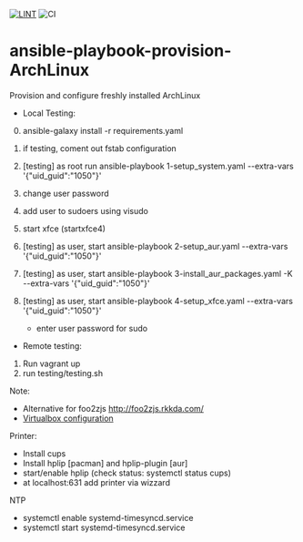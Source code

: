 [![LINT](https://github.com/kentahikaru/ansible-playbook-provision-ArchLinux/actions/workflows/lint.yaml/badge.svg?branch=main)](https://github.com/kentahikaru/ansible-playbook-provision-ArchLinux/actions/workflows/lint.yaml)
![CI](https://github.com/kentahikaru/ansible-playbook-provision-ArchLinux/workflows/CI/badge.svg)

# ansible-playbook-provision-ArchLinux
Provision and configure freshly installed ArchLinux
* Local Testing:

0. ansible-galaxy install -r requirements.yaml
1. if testing, coment out fstab configuration

2. [testing] as root run ansible-playbook 1-setup_system.yaml --extra-vars '{"uid_guid":"1050"}'

3. change user password
4. add user to sudoers using visudo

5. start xfce (startxfce4)
6. [testing] as user, start ansible-playbook 2-setup_aur.yaml --extra-vars '{"uid_guid":"1050"}'
7. [testing] as user, start ansible-playbook 3-install_aur_packages.yaml -K --extra-vars '{"uid_guid":"1050"}'
8. [testing] as user, start ansible-playbook 4-setup_xfce.yaml --extra-vars '{"uid_guid":"1050"}'
    * enter user password for sudo

* Remote testing:
1. Run vagrant up
2. run testing/testing.sh

Note:
* Alternative for foo2zjs   http://foo2zjs.rkkda.com/
* [Virtualbox configuration](https://www.virtualbox.org/manual/ch08.html)


Printer:
* Install cups
* Install hplip [pacman] and hplip-plugin [aur]
* start/enable hplip (check status: systemctl status cups)
* at localhost:631 add printer via wizzard

NTP
* systemctl enable systemd-timesyncd.service
* systemctl start systemd-timesyncd.service
